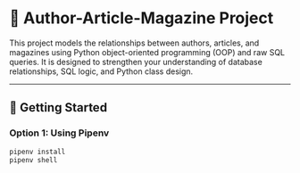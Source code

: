 # 📰 Author-Article-Magazine Project

This project models the relationships between authors, articles, and magazines using Python object-oriented programming (OOP) and raw SQL queries. It is designed to strengthen your understanding of database relationships, SQL logic, and Python class design.

---

## 🚀 Getting Started

### Option 1: Using Pipenv

```bash
pipenv install
pipenv shell
